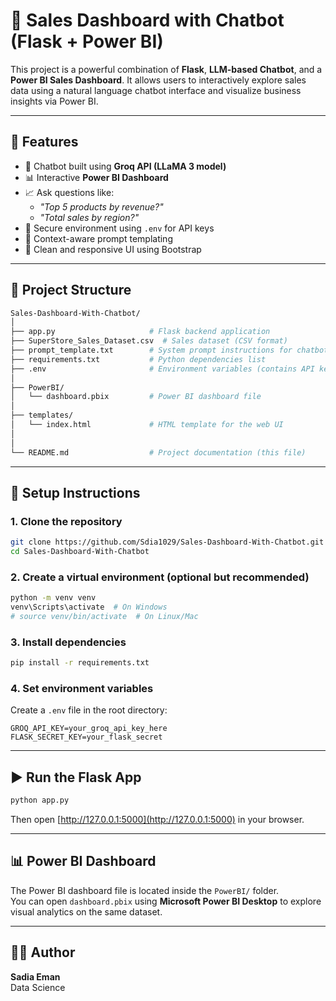 # 🛒 Sales Dashboard with Chatbot (Flask + Power BI)

This project is a powerful combination of **Flask**, **LLM-based Chatbot**, and a **Power BI Sales Dashboard**. It allows users to interactively explore sales data using a natural language chatbot interface and visualize business insights via Power BI.

---

## 🚀 Features

- 💬 Chatbot built using **Groq API (LLaMA 3 model)**
- 📊 Interactive **Power BI Dashboard**
- 📈 Ask questions like:
  - *"Top 5 products by revenue?"*
  - *"Total sales by region?"*
- 🔐 Secure environment using `.env` for API keys
- 🧠 Context-aware prompt templating
- 🎨 Clean and responsive UI using Bootstrap

---

## 📂 Project Structure

```bash
Sales-Dashboard-With-Chatbot/
│
├── app.py                     # Flask backend application
├── SuperStore_Sales_Dataset.csv  # Sales dataset (CSV format)
├── prompt_template.txt        # System prompt instructions for chatbot
├── requirements.txt           # Python dependencies list
├── .env                       # Environment variables (contains API keys - not committed to Git)
│
├── PowerBI/
│   └── dashboard.pbix         # Power BI dashboard file
│
├── templates/
│   └── index.html             # HTML template for the web UI
│
│
└── README.md                  # Project documentation (this file)
```

---

## 🧪 Setup Instructions

### 1. Clone the repository

```bash
git clone https://github.com/Sdia1029/Sales-Dashboard-With-Chatbot.git
cd Sales-Dashboard-With-Chatbot
```

### 2. Create a virtual environment (optional but recommended)

```bash
python -m venv venv
venv\Scripts\activate  # On Windows
# source venv/bin/activate  # On Linux/Mac
```

### 3. Install dependencies

```bash
pip install -r requirements.txt
```

### 4. Set environment variables

Create a `.env` file in the root directory:

```env
GROQ_API_KEY=your_groq_api_key_here
FLASK_SECRET_KEY=your_flask_secret
```

---

## ▶️ Run the Flask App

```bash
python app.py
```

Then open [http://127.0.0.1:5000](http://127.0.0.1:5000) in your browser.

---

## 📊 Power BI Dashboard

The Power BI dashboard file is located inside the `PowerBI/` folder.  
You can open `dashboard.pbix` using **Microsoft Power BI Desktop** to explore visual analytics on the same dataset.

---

## 🙋‍♀️ Author

**Sadia Eman**  
 Data Science  


